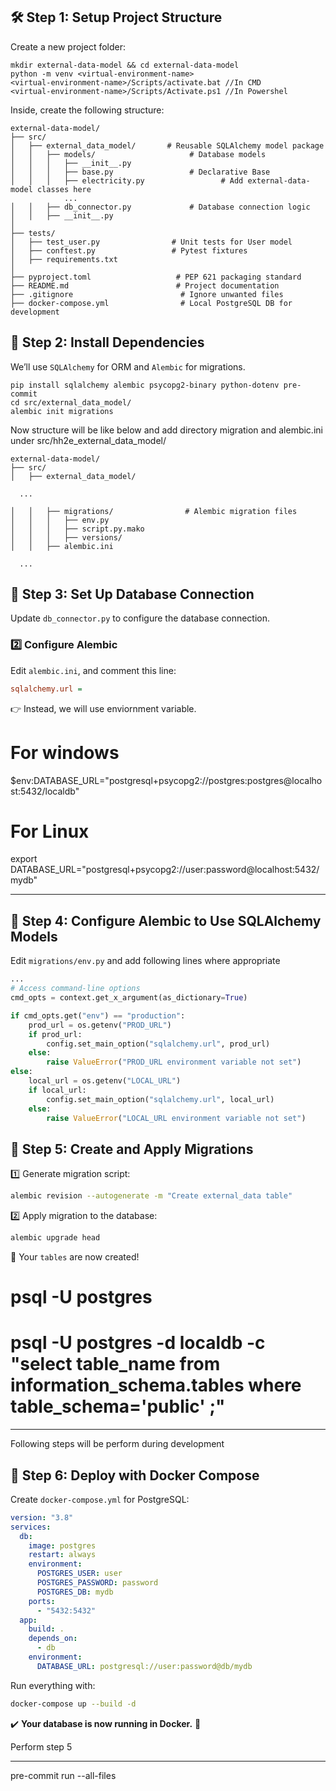## **🛠️ Step 1: Setup Project Structure**
Create a new project folder:
```
mkdir external-data-model && cd external-data-model
python -m venv <virtual-environment-name>
<virtual-environment-name>/Scripts/activate.bat //In CMD
<virtual-environment-name>/Scripts/Activate.ps1 //In Powershel
```

Inside, create the following structure:
```
external-data-model/
├── src/
│   ├── external_data_model/       # Reusable SQLAlchemy model package
│   │   ├── models/                     # Database models
│   │   │   ├── __init__.py
│   │   │   ├── base.py                 # Declarative Base
│   │   │   ├── electricity.py                 # Add external-data-model classes here
            ...
│   │   ├── db_connector.py             # Database connection logic
│   │   ├── __init__.py
│
├── tests/
│   ├── test_user.py                # Unit tests for User model
│   ├── conftest.py                 # Pytest fixtures
│   ├── requirements.txt
│
├── pyproject.toml                   # PEP 621 packaging standard
├── README.md                        # Project documentation
├── .gitignore                        # Ignore unwanted files
├── docker-compose.yml                # Local PostgreSQL DB for development

```

## **📌 Step 2: Install Dependencies**
We’ll use `SQLAlchemy` for ORM and `Alembic` for migrations.
```
pip install sqlalchemy alembic psycopg2-binary python-dotenv pre-commit
cd src/external_data_model/
alembic init migrations
```
Now structure will be like below and add directory migration and alembic.ini under src/hh2e_external_data_model/
```
external-data-model/
├── src/
│   ├── external_data_model/

  ...

│   │   ├── migrations/                # Alembic migration files
│   │   │   ├── env.py
│   │   │   ├── script.py.mako
│   │   │   ├── versions/
│   │   ├── alembic.ini

  ...

```

## **📌 Step 3: Set Up Database Connection**

Update `db_connector.py` to configure the database connection.

### **2️⃣ Configure Alembic**
Edit `alembic.ini`, and comment this line:
```ini
sqlalchemy.url =
```
👉 Instead, we will use enviornment variable.

# For windows
$env:DATABASE_URL="postgresql+psycopg2://postgres:postgres@localhost:5432/localdb"
# For Linux
export DATABASE_URL="postgresql+psycopg2://user:password@localhost:5432/mydb"

---

## **📌 Step 4: Configure Alembic to Use SQLAlchemy Models**

Edit `migrations/env.py` and add following lines where appropriate

```python
...
# Access command-line options
cmd_opts = context.get_x_argument(as_dictionary=True)

if cmd_opts.get("env") == "production":
    prod_url = os.getenv("PROD_URL")
    if prod_url:
        config.set_main_option("sqlalchemy.url", prod_url)
    else:
        raise ValueError("PROD_URL environment variable not set")
else:
    local_url = os.getenv("LOCAL_URL")
    if local_url:
        config.set_main_option("sqlalchemy.url", local_url)
    else:
        raise ValueError("LOCAL_URL environment variable not set")

```

## **📌 Step 5: Create and Apply Migrations**

1️⃣ Generate migration script:
```bash
alembic revision --autogenerate -m "Create external_data table"
```
2️⃣ Apply migration to the database:
```bash
alembic upgrade head
```
🎉 Your `tables` are now created!

# psql -U postgres
# psql -U postgres -d localdb -c "select table_name from information_schema.tables where table_schema='public' ;"

---

Following steps will be perform during development
## **📌 Step 6: Deploy with Docker Compose**

Create `docker-compose.yml` for PostgreSQL:
```yaml
version: "3.8"
services:
  db:
    image: postgres
    restart: always
    environment:
      POSTGRES_USER: user
      POSTGRES_PASSWORD: password
      POSTGRES_DB: mydb
    ports:
      - "5432:5432"
  app:
    build: .
    depends_on:
      - db
    environment:
      DATABASE_URL: postgresql://user:password@db/mydb
```

Run everything with:
```bash
docker-compose up --build -d
```
✔️ **Your database is now running in Docker.** 🚀

Perform step 5

---

pre-commit run --all-files
